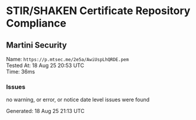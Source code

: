 # STIR/SHAKEN Certificate Repository Compliance

## Martini Security

Name: `https://p.mtsec.me/2e5a/AwiUspLhQRDE.pem`\
Tested At: 18 Aug 25 20:53 UTC\
Time: 36ms

### Issues

no warning, or error, or notice date level issues were found

Generated: 18 Aug 25 21:13 UTC